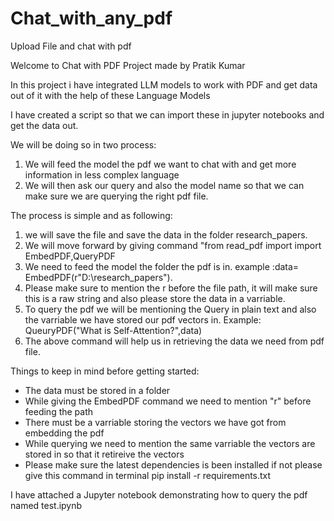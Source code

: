 # Chat_with_any_pdf
Upload File and chat with pdf

Welcome to Chat with PDF Project made by Pratik Kumar

In this project i have integrated LLM models to work with PDF and get data out of it with the help of these Language Models

I have created a script so that we can import these in jupyter notebooks and get the data out.

We will be doing so in two process:
1. We will feed the model the pdf we want to chat with and get more information in less complex language
2. We will then ask our query and also the model name so that we can make sure we are querying the right pdf file.

The process is simple and as following:
1. we will save the file and save the data in the folder research_papers.
2. We will move forward by giving command "from read_pdf import import EmbedPDF,QueryPDF
3. We need to feed the model the folder the pdf is in. example :data= EmbedPDF(r"D:\research_papers").
4. Please make sure to mention the r before the file path, it will make sure this is a raw string and also please store the data in a varriable.
5. To query the pdf we will be mentioning the Query in plain text and also the varriable we have stored our pdf vectors in. Example: QueuryPDF("What is Self-Attention?",data)
6. The above command will help us in retrieving the data we need from pdf file.


Things to keep in mind before getting started:
- The data must be stored in a folder 
- While giving the EmbedPDF command we need to mention "r" before feeding the path 
- There must be a varriable storing the vectors we have got from embedding the pdf
- While querying we need to mention the same varriable the vectors are stored in so that it retireive the vectors
- Please make sure the latest dependencies is been installed if not please give this command in terminal pip install -r requirements.txt


I have attached a Jupyter notebook demonstrating how to query the pdf named test.ipynb
